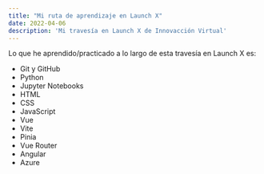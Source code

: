 ```yaml
---
title: "Mi ruta de aprendizaje en Launch X"
date: 2022-04-06
description: 'Mi travesía en Launch X de Innovacción Virtual'
---
```


Lo que he aprendido/practicado a lo largo de esta travesía en Launch X es:

- Git y GitHub
- Python
- Jupyter Notebooks
- HTML
- CSS
- JavaScript
- Vue
- Vite
- Pinia
- Vue Router
- Angular
- Azure
